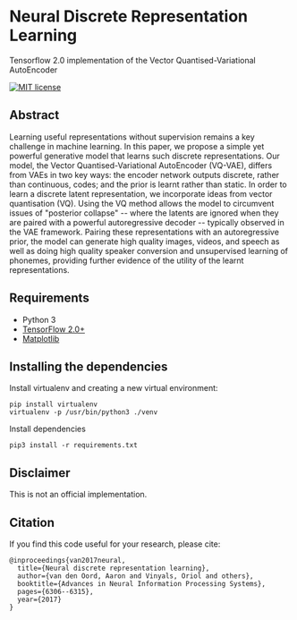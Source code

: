 # Neural Discrete Representation Learning
Tensorflow 2.0 implementation of the Vector Quantised-Variational AutoEncoder

[![MIT license](http://img.shields.io/badge/license-MIT-brightgreen.svg)](https://github.com/Warvito/vq-vae/blob/master/LICENSE)

## Abstract
Learning useful representations without supervision remains a key challenge in machine learning. In this paper, we propose a simple yet powerful generative model that learns such discrete representations. Our model, the Vector Quantised-Variational AutoEncoder (VQ-VAE), differs from VAEs in two key ways: the encoder network outputs discrete, rather than continuous, codes; and the prior is learnt rather than static. In order to learn a discrete latent representation, we incorporate ideas from vector quantisation (VQ). Using the VQ method allows the model to circumvent issues of "posterior collapse" -- where the latents are ignored when they are paired with a powerful autoregressive decoder -- typically observed in the VAE framework. Pairing these representations with an autoregressive prior, the model can generate high quality images, videos, and speech as well as doing high quality speaker conversion and unsupervised learning of phonemes, providing further evidence of the utility of the learnt representations. 


## Requirements
- Python 3
- [TensorFlow 2.0+](https://www.tensorflow.org/)
- [Matplotlib](https://matplotlib.org/)


## Installing the dependencies
Install virtualenv and creating a new virtual environment:

    pip install virtualenv
    virtualenv -p /usr/bin/python3 ./venv

Install dependencies

    pip3 install -r requirements.txt



## Disclaimer
This is not an official implementation.


## Citation
If you find this code useful for your research, please cite:

    @inproceedings{van2017neural,
      title={Neural discrete representation learning},
      author={van den Oord, Aaron and Vinyals, Oriol and others},
      booktitle={Advances in Neural Information Processing Systems},
      pages={6306--6315},
      year={2017}
    }
